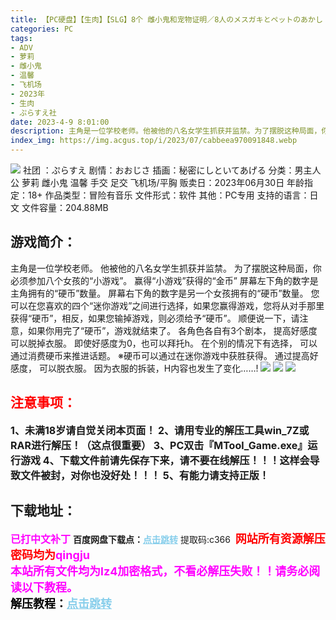 ```yaml
---
title: 【PC硬盘】【生肉】【SLG】8个 雌小鬼和宠物证明／8人のメスガキとペットのあかし
categories: PC
tags:
- ADV
- 萝莉
- 雌小鬼
- 温馨
- 飞机场
- 2023年
- 生肉
- ぷらすえ社
date: 2023-4-9 8:01:00
description: 主角是一位学校老师。他被他的八名女学生抓获并监禁。为了摆脱这种局面，你必须参加八个女孩的“小游戏”。赢得“小游戏”获得的“金币”屏幕左下角的数字是主角拥有的“硬币”数量。屏幕右下角的数字是另一个女孩拥有的“硬币”数量。您可以在您喜欢的四个“迷你游戏”之间进行选择，如果您赢得游戏，您将从对手那里获得“硬币”，相反，如果您输掉游戏，则必须给予“硬币”。顺便说一下，请注意，如果你用完了“硬币”，游戏就结束了。
index_img: https://img.acgus.top/i/2023/07/cabbeea970091848.webp
---
```

![](https://img.acgus.top/i/2023/07/cabbeea970091848.webp)
社团 ：ぷらすえ
剧情：おおじさ
插画：秘密にしといてあげる
分类：男主人公 萝莉 雌小鬼 温馨 手交 足交 飞机场/平胸
贩卖日：2023年06月30日
年龄指定：18+
作品类型：冒险有音乐
文件形式：软件
其他：PC专用
支持的语言：日文
文件容量：204.88MB

## 游戏简介：
主角是一位学校老师。
他被他的八名女学生抓获并监禁。
为了摆脱这种局面，你必须参加八个女孩的“小游戏”。
赢得“小游戏”获得的“金币”
屏幕左下角的数字是主角拥有的“硬币”数量。
屏幕右下角的数字是另一个女孩拥有的“硬币”数量。
您可以在您喜欢的四个“迷你游戏”之间进行选择，如果您赢得游戏，您将从对手那里获得“硬币”，相反，如果您输掉游戏，则必须给予“硬币”。
顺便说一下，请注意，如果你用完了“硬币”，游戏就结束了。
各角色各自有3个剧本，
提高好感度可以脱掉衣服。
即使好感度为0，也可以拜托h。
在个别的情况下有选择，
可以通过消费硬币来推进话题。
※硬币可以通过在迷你游戏中获胜获得。
通过提高好感度，
可以脱衣服。
因为衣服的拆装，H内容也发生了变化……!
![](https://img.acgus.top/i/2023/07/9ac7d81e3b091854.webp)
![](https://img.acgus.top/i/2023/07/f1c305f9d3091850.webp)
![](https://img.acgus.top/i/2023/07/ca611c10b2091852.webp)





## <font color=#FF0000 >注意事项：</font>
<font size=3><b>1、未满18岁请自觉关闭本页面！
2、请用专业的解压工具win_7Z或RAR进行解压！（这点很重要）
3、PC双击『MTool_Game.exe』运行游戏
4、下载文件前请先保存下来，请不要在线解压！！！这样会导致文件被封，对你也没好处！！！
5、有能力请支持正版！</b></font>

## 下载地址：
<font color=#FF00FF size=3><b>已打中文补丁</b></font>
<b>百度网盘下载点：</b><a href="https://pan.baidu.com/s/14wKc1tAD__nHBz9mK55eJA?pwd=c366" style="color: #87CEEB;"><b>点击跳转</b></a> 提取码:c366
<a style="padding: 0" href="https://post.qingju.org/AD/"><img style="max-width:100%" src="https://img.acgus.top/i/2024/07/478f689b8021d8d499ab43d21acf137a.gif" alt=""></a>
<b><font color=#FF0000 size=4>网站所有资源解压密码均为</b></font><b><font color=#FF00FF size=4>qingju</font><font color=#FF0000 ></font></b><br><b><font color=#FF00FF size=4>本站所有文件均为lz4加密格式，不看必解压失败！！请务必阅读以下教程。</b></font><br><b><font color=#000 size=4>解压教程：</b><a href="https://post.qingju.org/tutorial/000/" style="color: #87CEEB;"><b>点击跳转</b></a>

